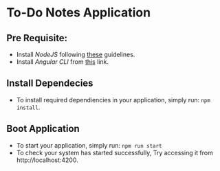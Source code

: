 # To-Do Notes Application

## Pre Requisite:
- Install *NodeJS* following [these](https://tecadmin.net/install-nodejs-with-nvm) guidelines.
- Install *Angular CLI* from [this](https://angular.io/cli) link.

## Install Dependecies
- To install required dependiencies in your application, simply run: `npm install`.

## Boot Application
- To start your application, simply run: `npm run start`
- To check your system has started successfully, Try accessing it from http://localhost:4200.
